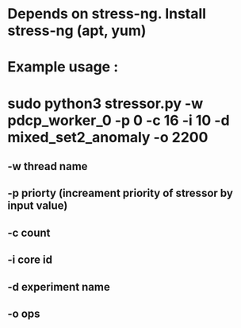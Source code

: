 # Depends on stress-ng. Install stress-ng (apt, yum) 
# Example usage : 
# sudo python3 stressor.py -w pdcp_worker_0 -p 0 -c 16 -i 10 -d mixed_set2_anomaly -o 2200
## -w thread name
## -p priorty (increament priority of stressor by input value)
## -c count
## -i core id
## -d experiment name
## -o ops 

